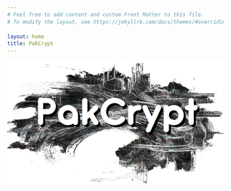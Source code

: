 ```yaml
---
# Feel free to add content and custom Front Matter to this file.
# To modify the layout, see https://jekyllrb.com/docs/themes/#overriding-theme-defaults

layout: home
title: PakCrypt 
---
```

![PakCrypt](assets/images/logo.png)